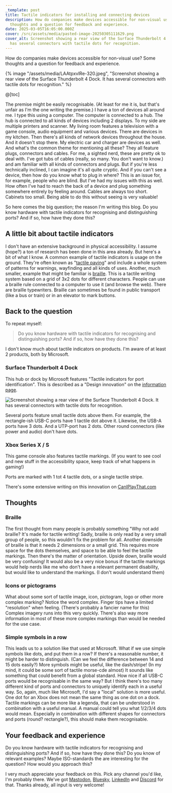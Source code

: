 ```yaml
---
_template: post
title: Tactile indicators for installing and connecting devices
description: How do companies make devices accessible for non-visual use? Some
  thoughts and a question for feedback and experience.
date: 2025-03-05T16:05:00.000Z
cover: /src/assets/media/pasted-image-20250305111629.png
cover_alt: Screenshot showing a rear view of the Surface Thunderbolt 4 Dock. It
  has several connectors with tactile dots for recognition.
---
```

How do companies make devices accessible for non-visual use? Some thoughts and a question for feedback and experience.

{% image "/assets/media/LAAtpxvlRe-320.jpeg", "Screenshot showing a rear view of the Surface Thunderbolt 4 Dock. It has several connectors with tactile dots for recognition." %}

@[toc]

The premise might be easily recognisable. (At least for me it is, but that's unfair as I'm the one writing the premise.)
I have a ton of devices all around me. I type this using a computer. The computer is connected to a hub. The hub is connected to all kinds of devices including 2 displays. To my side are multiple printers and scanner. My living room features a television with a game console, audio equipment and various devices. There are devices in my kitchen. Then there's all kinds of network devices throughout the house. And it doesn't stop there. My electric car and charger are devices as well. And what's the common theme for mentioning all these? They all feature plugs, connectors and cables.
For me, a sighted nerd, these are pretty ok to deal with. I've got tubs of cables (really, so many. You don't want to know.) and am familiar with all kinds of connectors and plugs. But if you're less technically inclined, I can imagine it's all quite cryptic. And if you can't see a device, then how do you know what to plug in where? This is an issue for, for example, people who are blind. But I've had my issues with this as well. How often I've had to reach the back of a device and plug something somewhere entirely by feeling around. Cables are always too short. Cabinets too small. Being able to do this without seeing is very valuable!

So here comes the big question; the reason I'm writing this blog. Do you know hardware with tactile indicators for recognising and distinguishing ports? And if so, how have they done this?

## A little bit about tactile indicators
 I don't have an extensive background in physical accessibility. I assume (hope?) a ton of research has been done in this area already. But here's a bit of what I know.
 A common example of tactile indicators is usage on the ground. They're often known as "[tactile paving](https://en.wikipedia.org/wiki/Tactile_paving)" and include a whole system of patterns for warnings, wayfinding and all kinds of uses.
 Another, much smaller, example that might be familiar is [braille](https://en.wikipedia.org/wiki/Braille). This is a tactile writing system based on a grid of 3x2 dots for different characters. People can use a braille rule connected to a computer to use it (and browse the web). There are braille typewriters. Braille can sometimes be found in public transport (like a bus or train) or in an elevator to mark buttons.

## Back to the question
To repeat myself:
> Do you know hardware with tactile indicators for recognising and distinguishing ports? And if so, how have they done this?

I don't know much about tactile indicators on products. I'm aware of at least 2 products, both by Microsoft. 

### Surface Thunderbolt 4 Dock
This hub or dock by Microsoft features "Tactile indicators for port identification". This is described as a "Design innovation" on the [information page](https://learn.microsoft.com/en-us/surface/surface-thunderbolt4-dock#references).

![Screenshot showing a rear view of the Surface Thunderbolt 4 Dock. It has several connectors with tactile dots for recognition.](/assets/media/LAAtpxvlRe-320.jpeg)

Several ports feature small tactile dots above them. For example, the rectangle-ish USB-C ports have 1 tactile dot above it. Likewise, the USB-A ports have 3 dots. And a UTP-port has 2 dots. Other round connectors (like power and audio) don't have dots. 

### Xbox Series X / S
This game console also features tactile markings. (If you want to see cool and new stuff in the accessibility space, keep track of what happens in gaming!)

Ports are marked with 1 tot 4 tactile dots, or a single tactile stripe.

There's some extensive writing on this innovation on [CanIPlayThat.com](https://caniplaythat.com/2020/10/13/xbox-series-x-tactile-indicators-are-available-under-ports/)

## Thoughts
### Braille
The first thought from many people is probably something "Why not add braille? It's made for tactile writing! Sadly, braille is only read by a very small group of people, so this wouldn't fix the problem for all. Another downside of braille is that it needs 2 dimensions or a small grid. This requires more space for the dots themselves, and space to be able to feel the tactile markings. Then there's the matter of orientation. Upside down, braille would be very confusing! It would also be a very nice bonus if the tactile markings would help nerds like me who don't have a relevant permanent disability, but would like to understand the markings. (I don't would understand them)

### Icons or pictograms
What about some sort of tactile image, icon, pictogram, logo or other more complex marking? Notice the word complex. Finger tips have a limited "resolution" when feeling. (There's probably a fancier name for this) Complex imagery runs into this very quickly. There's also way more information in most of these more complex markings than would be needed for the use case.

### Simple symbols in a row
This leads us to a solution like that used at Microsoft. What if we use simple symbols like dots, and put them in a row? If there's a reasonable number, it might be harder to distinguish. (Can we feel the difference between 14 and 15 dots easily?) More symbols might be useful, like the dash/stripe! (In my mind, it could be some sort of tactile morse-cde almost)
It sounds like something that could benefit from a global standard. How nice if all USB-C ports would be recognisable in the same way? But I think there's too many different kind of ports and connectors to uniquely identify each in a useful way. So, again, much like Microsoft, I'd say a "local" solution is more useful. One dot for an Xbox does not mean the same thing as one dot on a dock. 
Tactile markings can be more like a legenda, that can be understood in combination with a useful manual. A manual could tell you what 1/2/3/4 dots would mean. Especially in combination with different shapes for connectors and ports (round? rectangle?), this should make them recognisable.

## Your feedback and experience
Do you know hardware with tactile indicators for recognising and distinguishing ports? And if so, how have they done this?
Do you know of relevant examples? Maybe ISO-standards the are interesting for the question? How would you approach this?

I very much appreciate your feedback on this. Pick any channel you'd like, I'm probably there. We've got [Mastodon](https://mastodon.social/@erikKroes), [Bluesky](https://bsky.app/profile/erikkroes.bsky.social), [LinkedIn](https://www.linkedin.com/in/erikkroes/) and [Discord](https://discord.gg/FSRZDPDzrQ) for that. Thanks already, all input is very welcome! 

